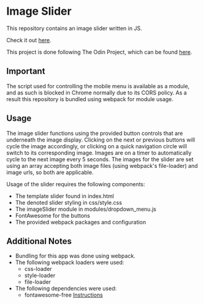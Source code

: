 # Image Slider

This repository contains an image slider written in JS.

Check it out [here](https://rgee258.github.io/js-image-slider/).

This project is done following The Odin Project, which can
be found [here](https://www.theodinproject.com/courses/javascript/lessons/dynamic-user-interface-interactions).

## Important

The script used for controlling the mobile menu is available as a module, and as such is blocked in Chrome normally due to its CORS policy. As a result this repository is bundled using webpack for module usage.

## Usage

The image slider functions using the provided button controls that are underneath the image display. 
Clicking on the next or previous buttons will cycle the image accordingly, or clicking on a quick navigation circle will switch to its corresponding image. 
Images are on a timer to automatically cycle to the next image every 5 seconds.
The images for the slider are set using an array accepting both image files (using webpack's file-loader) and image urls, so both are applicable.

Usage of the slider requires the following components:

* The template slider found in index.html
* The denoted slider styling in css/style.css
* The imageSlider module in modules/dropdown_menu.js
* FontAwesome for the buttons
* The provided webpack packages and configuration

## Additional Notes

* Bundling for this app was done using webpack.
* The following webpack loaders were used:
  * css-loader
  * style-loader
  * file-loader
* The following dependencies were used:
  * fontawesome-free [Instructions](https://fontawesome.com/how-to-use/on-the-web/setup/using-package-managers)